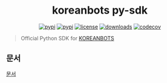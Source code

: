 <div align="center">
  <h1>koreanbots py-sdk</h1>
    
  [![pypi](https://img.shields.io/pypi/v/koreanbots.svg)](https://pypi.org/project/koreanbots/)
  [![pypi](https://img.shields.io/pypi/pyversions/koreanbots.svg)](https://pypi.org/project/koreanbots/)
  [![license](https://img.shields.io/github/license/koreanbots/py-sdk.svg)](https://github.com/koreanbots/py-sdk/blob/master/LICENSE)
  [![downloads](https://img.shields.io/pypi/dm/koreanbots.svg)](https://pypi.org/project/koreanbots/)
  [![codecov](https://codecov.io/gh/koreanbots/py-sdk/branch/master/graph/badge.svg?token=EEZDCQRLW5)](https://codecov.io/gh/koreanbots/py-sdk)
</div>
 
> Official Python SDK for [KOREANBOTS](https://koreanbots.dev)

## 문서

[문서](https://py-sdk-docs.pages.dev/)
